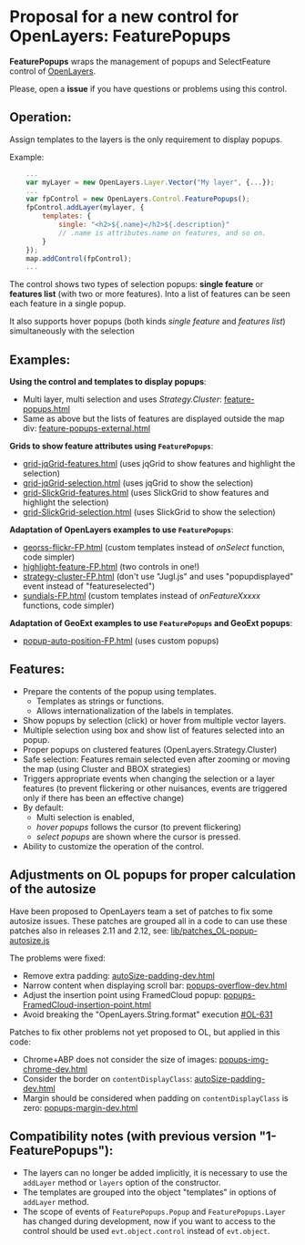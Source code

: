 Proposal for a new control for OpenLayers: FeaturePopups
========================================================

**FeaturePopups** wraps the management of popups and SelectFeature control of [OpenLayers](http://openlayers.org).

Please, open a **issue** if you have questions or problems using this control.
 
Operation:
---------
Assign templates to the layers is the only requirement to display popups. 

Example:

```javascript
    ...
    var myLayer = new OpenLayers.Layer.Vector("My layer", {...}); 
    ...
    var fpControl = new OpenLayers.Control.FeaturePopups();
    fpControl.addLayer(mylayer, {
        templates: {
            single: "<h2>${.name}</h2>${.description}"
            // .name is attributes.name on features, and so on.
        }
    });
    map.addControl(fpControl);
    ...
```

The control shows two types of selection popups: **single feature** or **features list** (with two or more features). Into a list of features can be seen each feature in a single popup.

It also supports hover popups (both kinds *single feature* and *features list*) simultaneously with the selection 

Examples:
---------
**Using the control and templates to display popups**:

 * Multi layer, multi selection and uses *Strategy.Cluster*: [feature-popups.html](http://jorix.github.com/OL-FeaturePopups/examples/feature-popups.html)
 * Same as above but the lists of features are displayed outside the map div: [feature-popups-external.html](http://jorix.github.com/OL-FeaturePopups/examples/feature-popups-external.html)

**Grids to show feature attributes using `FeaturePopups`**:

 * [grid-jqGrid-features.html](http://jorix.github.com/OL-FeaturePopups/examples/grid-jqGrid-features.html) (uses jqGrid to show features and highlight the selection)
 * [grid-jqGrid-selection.html](http://jorix.github.com/OL-FeaturePopups/examples/grid-jqGrid-selection.html) (uses jqGrid to show the selection)
 * [grid-SlickGrid-features.html](http://jorix.github.com/OL-FeaturePopups/examples/grid-SlickGrid-features.html) (uses SlickGrid to show features and highlight the selection)
 * [grid-SlickGrid-selection.html](http://jorix.github.com/OL-FeaturePopups/examples/grid-SlickGrid-selection.html) (uses SlickGrid to show the selection)
 
**Adaptation of OpenLayers examples to use `FeaturePopups`**:

 * [georss-flickr-FP.html](http://jorix.github.com/OL-FeaturePopups/examples/georss-flickr-FP.html) (custom templates instead of *onSelect* function, code simpler)
 * [highlight-feature-FP.html](http://jorix.github.com/OL-FeaturePopups/examples/highlight-feature-FP.html) (two controls in one!)
 * [strategy-cluster-FP.html](http://jorix.github.com/OL-FeaturePopups/examples/strategy-cluster-FP.html) (don't use "Jugl.js" and uses "popupdisplayed" event instead of "featureselected")
 * [sundials-FP.html](http://jorix.github.com/OL-FeaturePopups/examples/sundials-FP.html) (custom templates instead of *onFeatureXxxxx* functions, code simpler)
 
**Adaptation of GeoExt examples to use `FeaturePopups` and GeoExt popups**: 

 * [popup-auto-position-FP.html](http://jorix.github.com/OL-FeaturePopups/examples-geoext/popup-auto-position-FP.html) (uses custom popups)

Features:
--------
 * Prepare the contents of the popup using templates.
    * Templates as strings or functions.
    * Allows internationalization of the labels in templates.
 * Show popups by selection (click) or hover from multiple vector layers.
 * Multiple selection using box and show list of features selected into an popup.
 * Proper popups on clustered features (OpenLayers.Strategy.Cluster)
 * Safe selection: Features remain selected even after zooming or moving the map (using Cluster and BBOX strategies)
 * Triggers appropriate events when changing the selection or a layer features (to prevent flickering or other nuisances, events are triggered only if there has been an effective change)
 * By default: 
    * Multi selection is enabled, 
    * *hover popups* follows the cursor (to prevent flickering)
    * *select popups* are shown where the cursor is pressed.
 * Ability to customize the operation of the control.
 
Adjustments on OL popups for proper calculation of the autosize
---------------------------------------------------------------
Have been proposed to OpenLayers team a set of patches to fix some autosize issues. These patches are grouped all in a code to can use these patches also in releases 2.11 and 2.12, see: [lib/patches_OL-popup-autosize.js](https://github.com/jorix/OL-FeaturePopups/blob/gh-pages/lib/patches_OL-popup-autosize.js)

The problems were fixed:
  * Remove extra padding: [autoSize-padding-dev.html][autoSize-padding-dev]
  * Narrow content when displaying scroll bar: [popups-overflow-dev.html](http://jorix.github.com/OL-FeaturePopups/OL-Popup-issues/popups-overflow-dev.html)
  * Adjust the insertion point using FramedCloud popup: [popups-FramedCloud-insertion-point.html](http://jorix.github.com/OL-FeaturePopups/OL-Popup-issues/popups-FramedCloud-insertion-point.html)
  * Avoid breaking the "OpenLayers.String.format" execution [#OL-631](https://github.com/openlayers/openlayers/pull/631)

Patches to fix other problems not yet proposed to OL, but applied in this code:
  * Chrome+ABP does not consider the size of images: [popups-img-chrome-dev.html](http://jorix.github.com/OL-FeaturePopups/OL-Popup-issues/popups-img-chrome-dev.html)
  * Consider the border on `contentDisplayClass`: [autoSize-padding-dev.html][autoSize-padding-dev]
  * Margin should be considered when padding on `contentDisplayClass` is zero: [popups-margin-dev.html](http://jorix.github.com/OL-FeaturePopups/OL-Popup-issues/popups-margin-dev.html)

[autoSize-padding-dev]: http://jorix.github.com/OL-FeaturePopups/OL-Popup-issues/autoSize-padding-dev.html
 
Compatibility notes (with previous version "1-FeaturePopups"):
-------------------------------------------------------------
 * The layers can no longer be added implicitly, it is necessary to use the `addLayer` method or `layers` option of the constructor.
 * The templates are grouped into the object "templates" in options of `addLayer` method.
 * The scope of events of `FeaturePopups.Popup` and `FeaturePopups.Layer` has changed during development, now if you want to access to the control should be used `evt.object.control` instead of `evt.object`.
 
